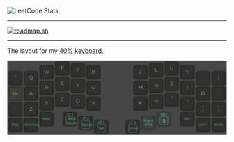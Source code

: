 ![LeetCode Stats](https://leetcard.jacoblin.cool/leandwo?theme=unicorn&font=Noto%20Sans&ext=activity)

---

[![roadmap.sh](https://roadmap.sh/card/wide/673faf855434bf319a1b7cc3?variant=dark)](https://roadmap.sh)

---

The layout for my [40% keyboard.](https://github.com/foostan/corneliuskbd)

![Cornelius Layout](cornelius.png)
